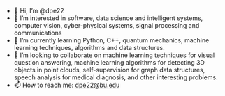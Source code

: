 - 👋 Hi, I’m @dpe22
- 👀 I’m interested in software, data science and intelligent systems, computer vision, cyber-physical systems, signal processing and communications
- 🌱 I’m currently learning Python, C++, quantum mechanics, machine learning techniques, algorithms and data structures.
- 💞️ I’m looking to collaborate on machine learning techniques for visual question answering, machine learning algorithms for detecting 3D objects in point clouds, self-supervision for graph data structures, speech analysis for medical diagnosis, and other interesting problems. 
- 📫 How to reach me: dpe22@bu.edu
